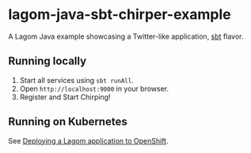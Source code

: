 # lagom-java-sbt-chirper-example

A Lagom Java example showcasing a Twitter-like application, [sbt](https://www.scala-sbt.org/) flavor.

## Running locally

1) Start all services using `sbt runAll`.
2) Open `http://localhost:9000` in your browser.
3) Register and Start Chirping!

## Running on Kubernetes

See [Deploying a Lagom application to OpenShift](https://developer.lightbend.com/guides/openshift-deployment/lagom/index.html).